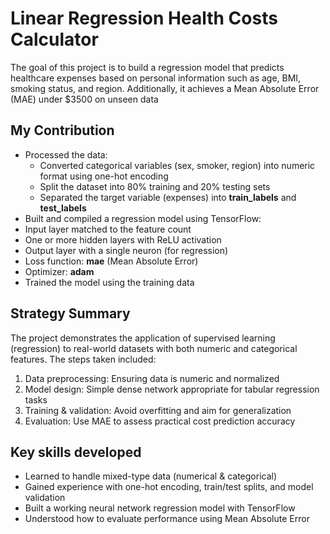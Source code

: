 # Linear Regression Health Costs Calculator

The goal of this project is to build a regression model that predicts healthcare expenses based on personal information such as age, BMI, smoking status, and region. Additionally, it achieves a Mean Absolute Error (MAE) under $3500 on unseen data

## My Contribution
- Processed the data:
  - Converted categorical variables (sex, smoker, region) into numeric format using one-hot encoding
  - Split the dataset into 80% training and 20% testing sets
  - Separated the target variable (expenses) into **train_labels** and **test_labels**
 - Built and compiled a regression model using TensorFlow:
  - Input layer matched to the feature count
  - One or more hidden layers with ReLU activation
  - Output layer with a single neuron (for regression)
  - Loss function: **mae** (Mean Absolute Error)
  - Optimizer: **adam**
- Trained the model using the training data

## Strategy Summary
The project demonstrates the application of supervised learning (regression) to real-world datasets with both numeric and categorical features. The steps taken included:
1. Data preprocessing: Ensuring data is numeric and normalized
2. Model design: Simple dense network appropriate for tabular regression tasks
3. Training & validation: Avoid overfitting and aim for generalization
4. Evaluation: Use MAE to assess practical cost prediction accuracy

## Key skills developed
- Learned to handle mixed-type data (numerical & categorical)
- Gained experience with one-hot encoding, train/test splits, and model validation
- Built a working neural network regression model with TensorFlow
- Understood how to evaluate performance using Mean Absolute Error
